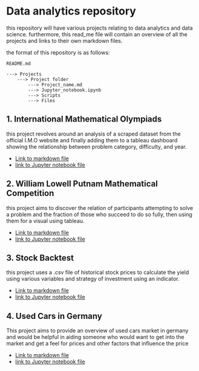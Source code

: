 # Data analytics repository

this repository will have various projects relating to data analytics and data science.
furthermore, this read_me file will contain an overview of all the projects and links to their own markdown files.

the format of this repository is as follows:

    README.md

    ---> Projects
        ---> Project folder 
            ---> Project_name.md
            ---> Jupyter_notebook.ipynb
            ---> Scripts
            ---> Files

## 1. International Mathematical Olympiads

this project revolves around an analysis of a scraped dataset from the official I.M.O website and finally adding them
to a tableau dashboard showing the relationship between problem category, difficulty, and year.

- [Link to markdown file](Projects/International-Mathematical-Olympiad/IMO.md)
- [link to Jupyter notebook file](Projects/International-Mathematical-Olympiad/IMO.ipynb)

## 2. William Lowell Putnam Mathematical Competition

this project aims to discover the relation of participants attempting to solve a problem and the fraction of those who
succeed to do so fully, then using them for a visual using tableau.

- [Link to markdown file](/Projects/William-Lowell-Putnam-Mathematical-Competition/William-Lowell-Putnam-Mathematical-Competition.md)
- [link to Jupyter notebook file](/Projects/William-Lowell-Putnam-Mathematical-Competition/Putnam.ipynb)

## 3. Stock Backtest

this project uses a .csv file of historical stock prices to calculate the yield using various variables and strategy of investment
using an indicator.

- [Link to markdown file](/Projects/Stock_Backtest/Stock.md)
- [link to Jupyter notebook file](/Projects/Stock_Backtest/Stock.ipynb)

## 4. Used Cars in Germany

This project aims to provide an overview of used cars market in germany and would be helpful in aiding someone who would want
to get into the market and get a feel for prices and other factors that influence the price

- [Link to markdown file](/Projects/Used_cars/cars.md)
- [link to Jupyter notebook file](/Projects/Used_cars/Used_cars.ipynb)


